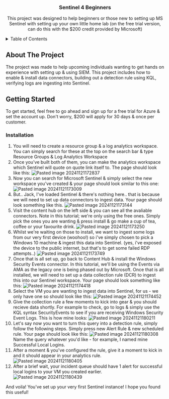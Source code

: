 <!-- PROJECT LOGO -->
<br />
<div align="center">
  </a>

<h3 align="center">Sentinel 4 Beginners</h3>

  <p align="center">
    This project was designed to help beginners or those new to setting up MS Sentinel with setting up your own little home lab (on the free trial version, can do this with the $200 credit provided by Microsoft)
  </p>
</div>

<!-- TABLE OF CONTENTS -->
<details>
  <summary>Table of Contents</summary>
  <ol>
    <li>
      <a href="#about-the-project">About The Project</a>
      <ul>
      </ul>
    </li>
    <li>
      <a href="#getting-started">Getting Started</a>
      <ul>
        <li><a href="#installation">Installation</a></li>
      </ul>
    </li>
  </ol>
</details>

<!-- ABOUT THE PROJECT -->
## About The Project

The project was made to help upcoming individuals wanting to get hands on experience with setting up & using SIEM. This project includes how to enable & install data connectors, building out a detection rule using KQL, verifying logs are ingesting into Sentinel. 

<!-- GETTING STARTED -->

## Getting Started

To get started, feel free to go ahead and sign up for a free trial for Azure & set the account up. Don't worry, $200 will apply for 30 days & once per customer. 

### Installation

1. You will need to create a resource group & a log analytics workspace. You can simply search for these at the top on the search bar & type Resource Groups & Log Analytics Workspace
2. Once you've built both of them, you can make the analytics workspace which Sentinel will quote on quote link itself to. The page should look like this:
   ![Pasted image 20241121172837](https://github.com/user-attachments/assets/2256c0d5-5720-48aa-a4f1-b1ef71a75861)
3. Now you can search for Microsoft Sentinel & simply select the new workspace you've created & your page should look similar to this one:
   ![Pasted image 20241121173009](https://github.com/user-attachments/assets/c0df0fe0-8d56-4860-9ff9-0fcd2445ef21)
4. But.. Jack, I've loaded Sentinel & there's nothing here.. that is because we will need to set up data connectors to ingest data. Your page should look something like this.
![Pasted image 20241121173144](https://github.com/user-attachments/assets/29e4fda6-af8b-455c-86b7-153f77292d17)
5. Visit the content hub on the left side & you can see all the avaliable connectors. Note in this tutorial; we're only using the free ones. Simply pick the ones you are wanting & press install & go make a cup of tea, coffee or your favourite drink.
![Pasted image 20241121173250](https://github.com/user-attachments/assets/136c8f92-cdc0-450b-a5f3-c6b2ff40737f)
6. Whilst we're waiting on those to install, we want to ingest some logs from our very first device (woohoo!) so i've simply chosen to pick a Windows 10 machine & ingest this data into Sentinel. (yes, i've exposed the device to the public internet, but that's to get some failed RDP attempts..)
![Pasted image 20241121173749](https://github.com/user-attachments/assets/8d5450a7-4ea5-4dad-9917-04b43b03ff7a)
7. Once that is all set up, go back to Content Hub & install the Windows Security Events connector. In this tutorial, we'll be using the Events via AMA as the legacy one is being phased out by Microsoft. Once that is all installed, we will need to set up a data collection rule (DCR) to ingest this into our Sentinel workspace. Your page should look something like this:
![Pasted image 20241121174418](https://github.com/user-attachments/assets/9acb09a3-6f79-4d62-a920-98868ed3155f)
8. Select the VM you are wanting to ingest data into Sentinel, for us - we only have one so should look like this:
![Pasted image 20241121174452](https://github.com/user-attachments/assets/cfb79443-ac8d-4843-9b66-63bd94b70cca)
9. Give the collection rule a few moments to kick into gear & you should recieve data shortly. For example to check, go to logs & simply use the KQL syntax SecurityEvents to see if you are receiving Windows Security Event Logs. This is how mine looks:
![Pasted image 20241121180211](https://github.com/user-attachments/assets/746289aa-e0f4-48ad-9fe5-af3984dc66d6)
10. Let's say now you want to turn this query into a detection rule, simply follow the following steps. Simply press new Alert Rule & new scheduled rule. Your page should look like this:
![Pasted image 20241121180308](https://github.com/user-attachments/assets/5706cd86-0809-4007-8968-bd953a47a031)
Name the query whatever you'd like - for example, I named mine Successful Local Logins.
11. After a moment & you've configured the rule, give it a moment to kick in and it should appear in your analytics rule.
![Pasted image 20241121180405](https://github.com/user-attachments/assets/72bb3cdf-c308-4966-90e2-dcac80adc86f)
12. After a brief wait, your incident queue should have 1 alert for successful local logins to your VM you created earlier.
![Pasted image 20241121180439](https://github.com/user-attachments/assets/33cffb0d-1e91-4364-877e-aeb2a3193410)

And voila! You've set up your very first Sentinel instance! I hope you found this useful!
